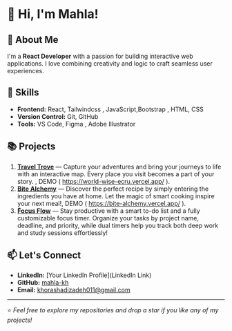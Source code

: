 # 👋 Hi, I'm Mahla!

## 🌟 About Me
I'm a **React Developer** with a passion for building interactive web applications. I love combining creativity and logic to craft seamless user experiences.

## 🚀 Skills
- **Frontend:** React, Tailwindcss , JavaScript,Bootstrap , HTML, CSS
- **Version Control:** Git, GitHub
- **Tools:** VS Code, Figma , Adobe Illustrator 

## 📚 Projects
1. **[Travel Trove](https://github.com/mahla-kh/TravelTrove)** — Capture your adventures and bring your journeys to life with an interactive map. Every place you visit becomes a part of your story. , DEMO ( https://world-wise-ecru.vercel.app/ ).
2. **[Bite Alchemy](https://github.com/mahla-kh/Bite-Alchemy)** — Discover the perfect recipe by simply entering the ingredients you have at home. Let the magic of smart cooking inspire your next meal!, DEMO ( https://bite-alchemy.vercel.app/ ).
3. **[ّFocus Flow](https://github.com/mahla-kh/Focus-Flow)** — Stay productive with a smart to-do list and a fully customizable focus timer. Organize your tasks by project name, deadline, and priority, while dual timers help you track both deep work and study sessions effortlessly!

## 📫 Let's Connect
- **LinkedIn:** [Your LinkedIn Profile](LinkedIn Link)
- **GitHub:** [mahla-kh](https://github.com/mahla-kh)
- **Email:** khorashadizadeh011@gmail.com

---

⭐️ *Feel free to explore my repositories and drop a star if you like any of my projects!*

